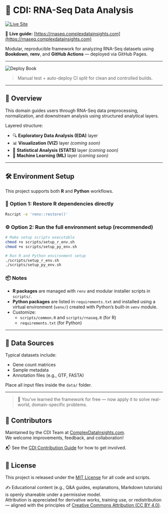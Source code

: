 # 🧬 CDI: RNA-Seq Data Analysis

[![Live Site](https://img.shields.io/badge/visit-site-blue?logo=githubpages)](https://rnaseq.complexdatainsights.com)

📘 **Live guide:** [https://rnaseq.complexdatainsights.com](https://rnaseq.complexdatainsights.com)

Modular, reproducible framework for analyzing RNA-Seq datasets using  
**Bookdown**, **renv**, and **GitHub Actions** — deployed via GitHub Pages.

---

![Deploy Book](https://github.com/datainsights/cdi-rnaseq/actions/workflows/deploy-book.yml/badge.svg)

> Manual test + auto-deploy CI split for clean and controlled builds.

---

## 📘 Overview

This domain guides users through RNA-Seq data preprocessing, normalization, and downstream analysis using structured analytical layers.

Layered structure:

- 🔍 **Exploratory Data Analysis (EDA)** layer
- 📊 **Visualization (VIZ)** layer *(coming soon)*
- 📐 **Statistical Analysis (STATS)** layer *(coming soon)*
- 🧠 **Machine Learning (ML)** layer *(coming soon)*

---

## 🛠️ Environment Setup

This project supports both **R** and **Python** workflows.

### 🔄 Option 1: Restore R dependencies directly

```bash
Rscript -e 'renv::restore()'
```

### ⚙️ Option 2: Run the full environment setup (recommended)

```bash
# Make setup scripts executable
chmod +x scripts/setup_r_env.sh
chmod +x scripts/setup_py_env.sh

# Run R and Python environment setup
./scripts/setup_r_env.sh
./scripts/setup_py_env.sh
```

### 📦 Notes

- **R packages** are managed with `renv` and modular installer scripts in `scripts/`.
- **Python packages** are listed in `requirements.txt` and installed using a virtual environment (`venv/`) created with Python’s built-in `venv` module.
- Customize:
  - `scripts/common.R` and `scripts/rnaseq.R` (for R)
  - `requirements.txt` (for Python)

---

## 📁 Data Sources

Typical datasets include:
- Gene count matrices
- Sample metadata
- Annotation files (e.g., GTF, FASTA)

Place all input files inside the `data/` folder.

---

> 🧠 You’ve learned the framework for free — now apply it to solve real-world, domain-specific problems.

## 🤝 Contributors

Maintained by the CDI Team at [ComplexDataInsights.com](https://complexdatainsights.com).  
We welcome improvements, feedback, and collaboration!

📬 See the [CDI Contribution Guide](https://github.com/datainsights/cdi-framework/blob/main/CONTRIBUTING.md) for how to get involved.

## 📄 License

This project is released under the [MIT License](LICENSE) for all code and scripts.

✍️ Educational content (e.g., Q&A guides, explanations, Markdown tutorials) is openly shareable under a permissive model.  
Attribution is appreciated for derivative works, training use, or redistribution — aligned with the principles of [Creative Commons Attribution (CC BY 4.0)](https://creativecommons.org/licenses/by/4.0/).
